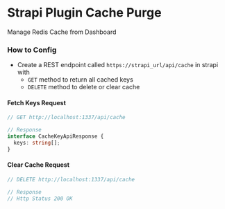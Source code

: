 # Strapi Plugin Cache Purge

Manage Redis Cache from Dashboard

### How to Config

- Create a REST endpoint called `https://strapi_url/api/cache` in strapi with
  - `GET` method to return all cached keys
  - `DELETE` method to delete or clear cache

#### Fetch Keys Request

```ts
// GET http://localhost:1337/api/cache

// Response
interface CacheKeyApiResponse {
  keys: string[];
}
```

#### Clear Cache Request

```ts
// DELETE http://localhost:1337/api/cache

// Response
// Http Status 200 OK
```

